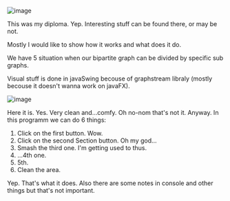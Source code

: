 
![image](https://user-images.githubusercontent.com/40484678/176433537-0fc6803b-2727-4204-bc98-f3c7a00524ee.png)


This was my diploma. Yep. Interesting stuff can be found there, or may be not.

Mostly I would like to show how it works and what does it do. 

We have 5 situation when our bipartite graph can be divided by specific sub graphs. 

Visual stuff is done in javaSwing becouse of graphstream libraly (mostly becouse it doesn't wanna work on javaFX). 

![image](https://user-images.githubusercontent.com/40484678/176431514-3b8b3d4c-f517-4b56-871b-f7014cac3046.png)

Here it is. Yes. Very clean and...comfy. Oh no-nom that's not it. Anyway. In this programm we can do 6 things:

1. Click on the first button. Wow.
2. Click on the second Section button. Oh my god...
3. Smash the third one. I'm getting used to thus.
4. ...4th one.
5. 5th.
6. Clean the area.

Yep. That's what it does. Also there are some notes in console and other things but that's not important. 
